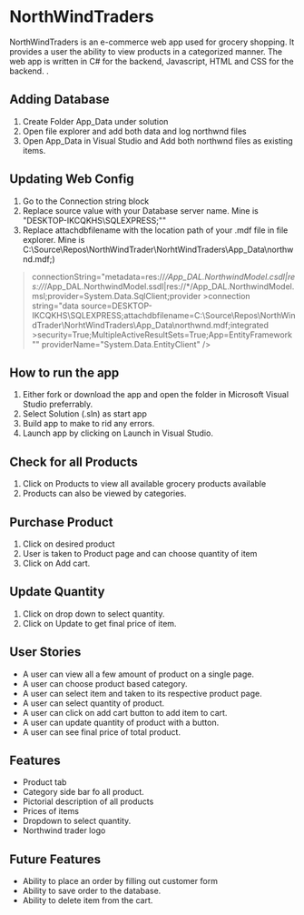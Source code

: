 # NorthWindTraders
NorthWindTraders is an e-commerce web app used for grocery shopping. It provides a user the ability to view products in a categorized manner. The web app is written in C# for the backend, Javascript, HTML and CSS for the backend.  .

## Adding Database
1. Create Folder App_Data under solution
2. Open file explorer and add both data and log northwnd files
3. Open App_Data in Visual Studio and Add both northwnd files as existing items.

## Updating Web Config
1. Go to the Connection string block 
2. Replace source value with your Database server name. Mine is "DESKTOP-IKCQKHS\SQLEXPRESS;""
3. Replace attachdbfilename with the location path of your .mdf file in file explorer. Mine is C:\Source\Repos\NorthWindTrader\NorhtWindTraders\App_Data\northwnd.mdf;)

> <add name="NWContext" >connectionString="metadata=res://*/App_DAL.NorthwindModel.csdl|res://*/App_DAL.NorthwindModel.ssdl|res://*/App_DAL.NorthwindModel.msl;provider=System.Data.SqlClient;provider >connection string=&quot;data source=DESKTOP-IKCQKHS\SQLEXPRESS;attachdbfilename=C:\Source\Repos\NorthWindTrader\NorhtWindTraders\App_Data\northwnd.mdf;integrated >security=True;MultipleActiveResultSets=True;App=EntityFramework&quot;" providerName="System.Data.EntityClient" />

## How to run the app
1. Either fork or download the app and open the folder in Microsoft Visual Studio preferrably.
2. Select Solution (.sln) as start app
3. Build app to make to rid any errors.
4. Launch app by clicking on Launch in Visual Studio.

## Check for all Products
1. Click on Products to view all available grocery products available
2. Products can also be viewed by categories.

## Purchase Product
1. Click on desired product
2. User is taken to Product page and can choose quantity of item
3. Click on Add cart.

## Update Quantity
1. Click on drop down to select quantity.
2. Click on Update to get final price of item.


## User Stories
- A user can view all a few amount of product on a single page.
- A user can choose product based category.
- A user can select item and taken to its respective product page.
- A user can select quantity of product.
- A user can click on add cart button to add item to cart.
- A user can update quantity of product with a button.
- A user can see final price of total product.

## Features
- Product tab
- Category side bar fo all product.
- Pictorial description of all products
- Prices of items
- Dropdown to select quantity.
- Northwind trader logo

## Future Features
- Ability to place an order by filling out customer form
- Ability to save order to the database.
- Ability to delete item from the cart.



